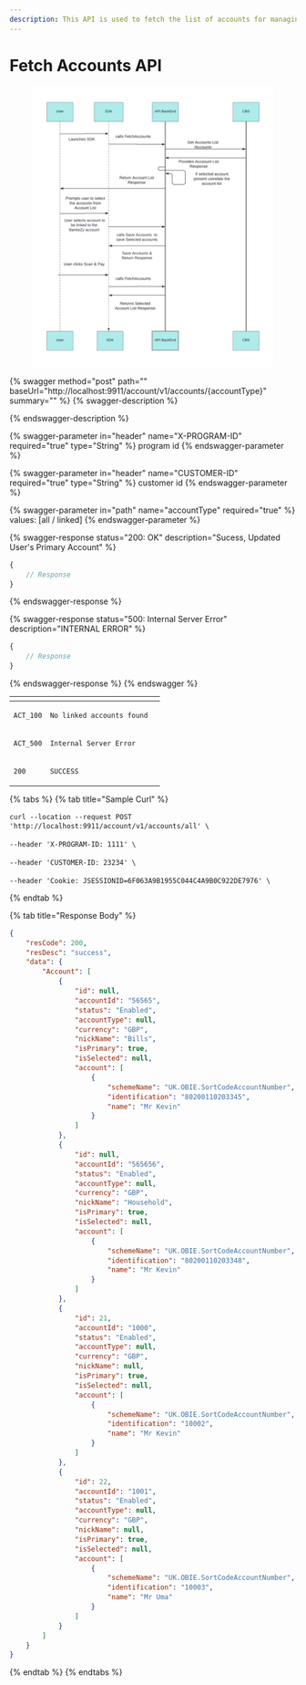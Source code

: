 ```yaml
---
description: This API is used to fetch the list of accounts for managing linked accounts
---
```


# Fetch Accounts API

<figure><img src="../../../../../../.gitbook/assets/fetchAccounts flow diagram.png" alt=""><figcaption></figcaption></figure>

{% swagger method="post" path="" baseUrl="http://localhost:9911/account/v1/accounts/{accountType}" summary="" %}
{% swagger-description %}

{% endswagger-description %}

{% swagger-parameter in="header" name="X-PROGRAM-ID" required="true" type="String" %}
program id
{% endswagger-parameter %}

{% swagger-parameter in="header" name="CUSTOMER-ID" required="true" type="String" %}
customer id
{% endswagger-parameter %}

{% swagger-parameter in="path" name="accountType" required="true" %}
values: [all / linked]
{% endswagger-parameter %}

{% swagger-response status="200: OK" description="Sucess, Updated User's Primary Account" %}
```javascript
{
    // Response
}
```
{% endswagger-response %}

{% swagger-response status="500: Internal Server Error" description="INTERNAL ERROR" %}
```javascript
{
    // Response
}
```
{% endswagger-response %}
{% endswagger %}

<table><thead><tr><th></th><th></th><th data-hidden></th></tr></thead><tbody><tr><td><pre><code>ACT_100
</code></pre></td><td><pre><code>No linked accounts found
</code></pre></td><td></td></tr><tr><td><pre><code>ACT_500
</code></pre></td><td><pre><code>Internal Server Error
</code></pre></td><td></td></tr><tr><td><pre><code>200
</code></pre></td><td><pre><code>SUCCESS
</code></pre></td><td></td></tr></tbody></table>

{% tabs %}
{% tab title="Sample Curl" %}
```
curl --location --request POST 'http://localhost:9911/account/v1/accounts/all' \

--header 'X-PROGRAM-ID: 1111' \

--header 'CUSTOMER-ID: 23234' \

--header 'Cookie: JSESSIONID=6F063A9B1955C044C4A9B0C922DE7976' \
```
{% endtab %}

{% tab title="Response Body" %}
```json
{
    "resCode": 200,
    "resDesc": "success",
    "data": {
        "Account": [
            {
                "id": null,
                "accountId": "56565",
                "status": "Enabled",
                "accountType": null,
                "currency": "GBP",
                "nickName": "Bills",
                "isPrimary": true,
                "isSelected": null,
                "account": [
                    {
                        "schemeName": "UK.OBIE.SortCodeAccountNumber",
                        "identification": "80200110203345",
                        "name": "Mr Kevin"
                    }
                ]
            },
            {
                "id": null,
                "accountId": "565656",
                "status": "Enabled",
                "accountType": null,
                "currency": "GBP",
                "nickName": "Household",
                "isPrimary": true,
                "isSelected": null,
                "account": [
                    {
                        "schemeName": "UK.OBIE.SortCodeAccountNumber",
                        "identification": "80200110203348",
                        "name": "Mr Kevin"
                    }
                ]
            },
            {
                "id": 21,
                "accountId": "1000",
                "status": "Enabled",
                "accountType": null,
                "currency": "GBP",
                "nickName": null,
                "isPrimary": true,
                "isSelected": null,
                "account": [
                    {
                        "schemeName": "UK.OBIE.SortCodeAccountNumber",
                        "identification": "10002",
                        "name": "Mr Kevin"
                    }
                ]
            },
            {
                "id": 22,
                "accountId": "1001",
                "status": "Enabled",
                "accountType": null,
                "currency": "GBP",
                "nickName": null,
                "isPrimary": true,
                "isSelected": null,
                "account": [
                    {
                        "schemeName": "UK.OBIE.SortCodeAccountNumber",
                        "identification": "10003",
                        "name": "Mr Uma"
                    }
                ]
            }
        ]
    }
}
```
{% endtab %}
{% endtabs %}
